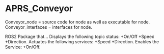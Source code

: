 # APRS_Conveyor

Conveyor_node = source code for node as well as executable for node. Conveyor_interfaces = interfaces for node.

ROS2 Package that... Displays the following topic status: +On/Off +Speed +Direction. Actuates the following services: +Speed +Direction. Enables the Service: +On/Off.

